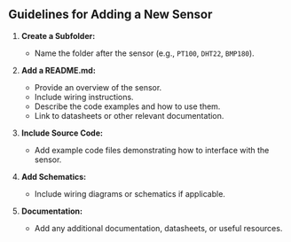 ## Guidelines for Adding a New Sensor

1. **Create a Subfolder:**
   - Name the folder after the sensor (e.g., `PT100`, `DHT22`, `BMP180`).

2. **Add a README.md:**
   - Provide an overview of the sensor.
   - Include wiring instructions.
   - Describe the code examples and how to use them.
   - Link to datasheets or other relevant documentation.

3. **Include Source Code:**
   - Add example code files demonstrating how to interface with the sensor.

4. **Add Schematics:**
   - Include wiring diagrams or schematics if applicable.

5. **Documentation:**
   - Add any additional documentation, datasheets, or useful resources.

